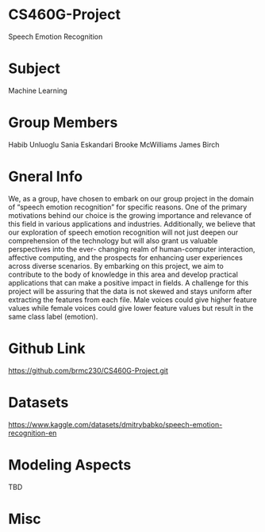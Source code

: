 # CS460G-Project
Speech Emotion Recognition

Subject
=======
Machine Learning 

Group Members
=============
Habib Unluoglu
Sania Eskandari
Brooke McWilliams
James Birch

Gneral Info
===========
We, as a group, have chosen to embark on our group project in the domain of “speech 
emotion recognition” for specific reasons. One of the primary motivations behind our choice is 
the growing importance and relevance of this field in various applications and industries. 
Additionally, we believe that our exploration of speech emotion recognition will not just deepen 
our comprehension of the technology but will also grant us valuable perspectives into the ever-
changing realm of human-computer interaction, affective computing, and the prospects for 
enhancing user experiences across diverse scenarios. By embarking on this project, we aim to 
contribute to the body of knowledge in this area and develop practical applications that can 
make a positive impact in fields. A challenge for this project will be assuring that the data is not 
skewed and stays uniform after extracting the features from each file. Male voices could give 
higher feature values while female voices could give lower feature values but result in the same 
class label (emotion).

Github Link
===========
https://github.com/brmc230/CS460G-Project.git

Datasets
========
https://www.kaggle.com/datasets/dmitrybabko/speech-emotion-recognition-en

Modeling Aspects
================
TBD

Misc
====
